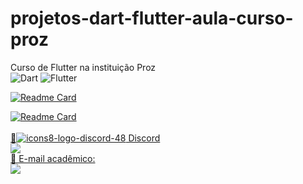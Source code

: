 # projetos-dart-flutter-aula-curso-proz
Curso de Flutter na instituição Proz 
<br>
![Dart](https://img.shields.io/badge/dart-%230175C2.svg?style=for-the-badge&logo=dart&logoColor=white)
![Flutter](https://img.shields.io/badge/Flutter-%2302569B.svg?style=for-the-badge&logo=Flutter&logoColor=white)

[![Readme Card](https://github-readme-stats.vercel.app/api/pin/?username=rexoliveira&repo=projetos-dart-flutter-aula-curso-proz&langs_count=10&hide_title=true&show_icons=true&theme=gotham&range=last_7_days)](https://github.com/rexoliveira/projetos-dart-flutter-aula-curso-proz/github-readme-stats)

[![Readme Card](https://github-readme-stats.vercel.app/api/top-langs/?username=rexoliveira&repo=projetos-dart-flutter-aula-curso-proz&langs_count=10&hide=HTML5,CSS3&show_icons=true&theme=gotham&layout=compact&custom_title=Projetos-Dart-Flutter-Curso-Proz&range=last_7_days)](https://github.com/rexoliveira/projetos-dart-flutter-aula-curso-proz/github-readme-stats)<br>
<br>
[📱![icons8-logo-discord-48](https://user-images.githubusercontent.com/67833327/184795747-7cd562fa-ce03-46ec-aedb-3259f5f7bc47.png)
 Discord](#-discord-)<br>
[<img src = "https://img.shields.io/badge/Discord-7289DA?style=for-the-badge&logo=discord&logoColor=white">](https://discordapp.com/channels/1002314313224171611/1002322799114862643/1008918614449066064)
<br>
[📱 E-mail acadêmico:](#-contact-)<br>
[![](https://img.shields.io/badge/Gmail-rodrigooliveira.cm015@academico.ifsul.com.br-lightgrey?style=for-the-badge&logo=gmail&logoColor=white)](mailto:rodrigooliveira.cm015@academico.ifsul.com.br)


